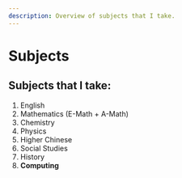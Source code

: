 ```yaml
---
description: Overview of subjects that I take.
---
```


# Subjects

## Subjects that I take:

1. English
2. Mathematics (E-Math + A-Math)
3. Chemistry
4. Physics
5. Higher Chinese
6. Social Studies
7. History
8. **Computing**
